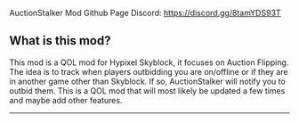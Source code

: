 AuctionStalker Mod Github Page
Discord: https://discord.gg/8tamYDS93T


What is this mod?
--------------------------------------------------------------------------------------------------------------------------------------------------------------------------

This mod is a QOL mod for Hypixel Skyblock, it focuses on Auction Flipping. The idea is to track when players outbidding you are on/offline 
or if they are in another game other than Skyblock. If so, AuctionStalker will notify you to outbid them. This is a QOL mod that will most likely be updated a few times
and maybe add other features.

--------------------------------------------------------------------------------------------------------------------------------------------------------------------------

